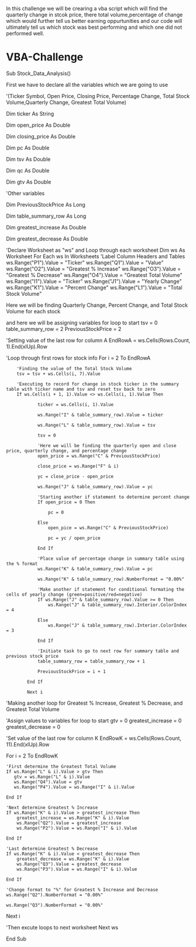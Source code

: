 In this challenge we will be crearing a vba script which will find the quarterly change in stcok price, there total volume,percentage of change which would further tell us better earning oppurtunities and our code will ultimately tell us which stock was best performing and which one did not performed well.

# VBA-Challenge

Sub Stock_Data_Analysis()

First we have to declare all the variables which we are going to use

'(Ticker Symbol, Open Price, Closing Price, Percentage Change, Total Stock Volume,Quarterly Change, Greatest Total Volume)

Dim ticker As String

Dim open_price As Double

Dim closing_price As Double

Dim pc As Double

Dim tsv As Double

Dim qc As Double

Dim gtv As Double

'Other variables

Dim PreviousStockPrice As Long

Dim table_summary_row As Long

Dim greatest_increase As Double

Dim greatest_decrease As Double

'Declare Worksheet as "ws" and Loop through each worksheet
Dim ws As Worksheet
For Each ws In Worksheets
'Label Column Headers and Tables
ws.Range("P1").Value = "Ticker"
ws.Range("Q1").Value = "Value"
ws.Range("O2").Value = "Greatest % Increase"
ws.Range("O3").Value = "Greatest % Decrease"
ws.Range("O4").Value = "Greatest Total Volume"
ws.Range("I1").Value = "Ticker"
ws.Range("J1").Value = "Yearly Change"
ws.Range("K1").Value = "Percent Change"
ws.Range("L1").Value = "Total Stock Volume"

Here we will be finding Quarterly Change, Percent Change, and Total Stock Volume for each stock

and here we will be assigning variables for loop to start 
tsv = 0
table_summary_row = 2
PreviousStockPrice = 2

'Setting value of the last row for column A
EndRowA = ws.Cells(Rows.Count, 1).End(xlUp).Row

'Loop through first rows for stock info
For i = 2 To EndRowA

        'Finding the value of the Total Stock Volume
        tsv = tsv + ws.Cells(i, 7).Value
        
        'Executing to record for change in stock ticker in the summary table with ticker name and tsv and reset tsv back to zero
        If ws.Cells(i + 1, 1).Value <> ws.Cells(i, 1).Value Then
        
                ticker = ws.Cells(i, 1).Value
                
                ws.Range("I" & table_summary_row).Value = ticker
                
                ws.Range("L" & table_summary_row).Value = tsv
                
                tsv = 0
                
                'Here we will be finding the quarterly open and close price, quarterly change, and percentage change
                open_price = ws.Range("C" & PreviousStockPrice)
                
                close_price = ws.Range("F" & i)
                
                yc = close_price - open_price
                
                ws.Range("J" & table_summary_row).Value = yc
                
                'Starting another if statement to determine percent change
                If open_price = 0 Then
                
                    pc = 0
                    
                Else
                    open_pice = ws.Range("C" & PreviousStockPrice)
                
                    pc = yc / open_price
                    
                End If
                
                'Place value of percentage change in summary table using the % format
                ws.Range("K" & table_summary_row).Value = pc
                
                ws.Range("K" & table_summary_row).NumberFormat = "0.00%"
                
                'Make another if statement for conditional formating the cells of yearly change (green=positive/red=negative)
                If ws.Range("J" & table_summary_row).Value >= 0 Then
                    ws.Range("J" & table_summary_row).Interior.ColorIndex = 4
                    
                Else
                    ws.Range("J" & table_summary_row).Interior.ColorIndex = 3
                    
                End If
                
                'Initiate task to go to next row for summary table and previous stock price
                table_summary_row = table_summary_row + 1
                
                PreviousStockPrice = i + 1
                
            End If
            
            Next i

'Making another loop for Greatest % Increase, Greatest % Decrease, and Greatest Total Volume

'Assign values to variables for loop to start
gtv = 0
greatest_increase = 0
greatest_decrease = 0

'Set value of the last row for column K
EndRowK = ws.Cells(Rows.Count, 11).End(xlUp).Row

For i = 2 To EndRowK

    'First determine the Greatest Total Volume
    If ws.Range("L" & i).Value > gtv Then
       gtv = ws.Range("L" & i).Value
       ws.Range("Q4").Value = gtv
       ws.Range("P4").Value = ws.Range("I" & i).Value
       
    End If
    
    'Next determine Greatest % Increase
    If ws.Range("K" & i).Value > greatest_increase Then
        greatest_increase = ws.Range("K" & i).Value
        ws.Range("Q2").Value = greatest_increase
        ws.Range("P2").Value = ws.Range("I" & i).Value
        
    End If
    
    'Last determine Greatest % Decrease
    If ws.Range("K" & i).Value < greatest_decrease Then
        greatest_decrease = ws.Range("K" & i).Value
        ws.Range("Q3").Value = greatest_decrease
        ws.Range("P3").Value = ws.Range("I" & i).Value
        
    End If
    
    'Change format to "%" for Greatest % Increase and Decrease
    ws.Range("Q2").NumberFormat = "0.00%"
    
    ws.Range("Q3").NumberFormat = "0.00%"
    
Next i

'Then excute loops to next worksheet
Next ws

        
End Sub
